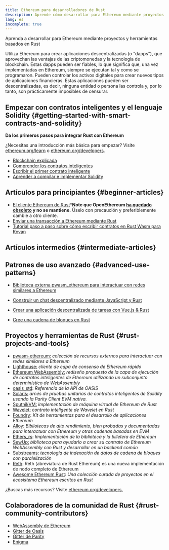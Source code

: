 ```yaml
---
title: Ethereum para desarrolladores de Rust
description: Aprende cómo desarrollar para Ethereum mediante proyectos y herramientas basados en Rust
lang: es
incomplete: true
---
```


<FeaturedText>Aprenda a desarrollar para Ethereum mediante proyectos y herramientas basados en Rust</FeaturedText>

Utiliza Ethereum para crear aplicaciones descentralizadas (o "dapps"), que aprovechan las ventajas de las criptomonedas y la tecnología de blockchain. Estas dapps pueden ser fiables, lo que significa que, una vez implementadas en Ethereum, siempre se ejecutan tal y como se programaron. Pueden controlar los activos digitales para crear nuevos tipos de aplicaciones financieras. Estas aplicaciones pueden ser descentralizadas, es decir, ninguna entidad o persona las controla y, por lo tanto, son prácticamente imposibles de censurar.

## Empezar con contratos inteligentes y el lenguaje Solidity {#getting-started-with-smart-contracts-and-solidity}

**Da los primeros pasos para integrar Rust con Ethereum**

¿Necesitas una introducción más básica para empezar? Visite [ethereum.org/learn](/learn/) o [ethereum.org/developers](/developers/).

- [Blockchain explicada](https://kauri.io/article/d55684513211466da7f8cc03987607d5/blockchain-explained)
- [Comprender los contratos inteligentes](https://kauri.io/article/e4f66c6079e74a4a9b532148d3158188/ethereum-101-part-5-the-smart-contract)
- [Escribir el primer contrato inteligente](https://kauri.io/article/124b7db1d0cf4f47b414f8b13c9d66e2/remix-ide-your-first-smart-contract)
- [Aprender a compilar e implementar Solidity](https://kauri.io/article/973c5f54c4434bb1b0160cff8c695369/understanding-smart-contract-compilation-and-deployment)

## Artículos para principiantes {#beginner-articles}

- [El cliente Ethereum de Rust](https://openethereum.github.io/)\***Note que OpenEthereum [ha quedado obsoleto](https://medium.com/openethereum/gnosis-joins-erigon-formerly-turbo-geth-to-release-next-gen-ethereum-client-c6708dd06dd) y no se mantiene.** Úselo con precaución y preferiblemente cambie a otro cliente.
- [Enviar una transacción a Ethereum mediante Rust](https://kauri.io/#collections/A%20Hackathon%20Survival%20Guide/sending-ethereum-transactions-with-rust/)
- [Tutorial paso a paso sobre cómo escribir contratos en Rust Wasm para Kovan](https://github.com/paritytech/pwasm-tutorial)

## Artículos intermedios {#intermediate-articles}

## Patrones de uso avanzado {#advanced-use-patterns}

- [Biblioteca externa pwasm_ethereum para interactuar con redes similares a Ethereum](https://github.com/openethereum/pwasm-ethereum)
- [Construir un chat descentralizado mediante JavaScript y Rust](https://medium.com/perlin-network/build-a-decentralized-chat-using-javascript-rust-webassembly-c775f8484b52)
- [Crear una aplicación descentralizada de tareas con Vue.js & Rust](https://medium.com/@jjmace01/build-a-decentralized-todo-app-using-vue-js-rust-webassembly-5381a1895beb)

- [Cree una cadena de bloques en Rust](https://blog.logrocket.com/how-to-build-a-blockchain-in-rust/)

## Proyectos y herramientas de Rust {#rust-projects-and-tools}

- [pwasm-ethereum:](https://github.com/paritytech/pwasm-ethereum) _colección de recursos externos para interactuar con redes similares a Ethereum_
- [Lighthouse:](https://github.com/sigp/lighthouse) _cliente de capa de consenso de Ethereum rápido_
- [Ethereum WebAssembly:](https://ewasm.readthedocs.io/en/mkdocs/) _rediseño propuesto de la capa de ejecución de contratos inteligentes de Ethereum utilizando un subconjunto determinístico de WebAssembly_
- [oasis_std](https://docs.rs/oasis-std/latest/oasis_std/index.html): _Referencia de la API de OASIS_
- [Solaris:](https://github.com/paritytech/sol-rs) _arnés de pruebas unitarias de contratos inteligentes de Solidity usando la Parity Client EVM nativa._
- [SputnikVM:](https://github.com/rust-blockchain/evm) _implementación de máquina virtual de Ethereum de Rust_
- [Wavelet:](https://wavelet.perlin.net/docs/smart-contracts) _contrato inteligente de Wavelet en Rust_
- [Foundry](https://github.com/foundry-rs/foundry): _Kit de herramientas para el desarrollo de aplicaciones Ethereum_
- [Alloy](https://alloy.rs): _Bibliotecas de alto rendimiento, bien probadas y documentadas para interactuar con Ethereum y otras cadenas basadas en EVM_
- [Ethers_rs](https://github.com/gakonst/ethers-rs): _Implementación de la biblioteca y la billetera de Ethereum_
- [SewUp:](https://github.com/second-state/SewUp) _biblioteca para ayudarlo a crear su contrato de Ethereum WebAssembly con Rust y desarrollar en un backend común_
- [Substreams:](https://github.com/streamingfast/substreams) _tecnología de indexación de datos de cadena de bloques con paralelización_
- [Reth](https://github.com/paradigmxyz/reth): Reth (abreviatura de Rust Ethereum) es una nueva implementación de nodo completo de Ethereum
- [Awesome Ethereum Rust](https://github.com/Vid201/awesome-ethereum-rust): _Una colección curada de proyectos en el ecosistema Ethereum escritos en Rust_

¿Buscas más recursos? Visite [ethereum.org/developers.](/developers/)

## Colaboradores de la comunidad de Rust {#rust-community-contributors}

- [WebAssembly de Ethereum](https://gitter.im/ewasm/Lobby)
- [Gitter de Oasis](https://gitter.im/Oasis-official/Lobby)
- [Gitter de Parity](https://gitter.im/paritytech/parity)
- [Enigma](https://discord.gg/SJK32GY)

